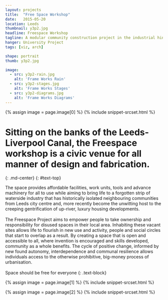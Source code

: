 ```yaml
---
layout: projects
title:  "Free Space Workshop"
date:   2015-05-20
location: Leeds
thumbnail: y3p2.jpg
headline: Freespace Workshop
tagline: A modular community construction project in the industrial hinterlands of Leeds
hanger: University Project
tags: [viz, arch]

shape: portrait
thumb: y3p2.jpg

image:
  - src: y3p2-rain.jpg
    alt: 'Frame Works Rain'
  - src: y3p2-stages.jpg
    alt: 'Frame Works Stages'
  - src: y3p2-diagrams.jpg
    alt: 'Frame Works Diagrams'
---
```


{% assign image = page.image[0] %}
{% include snippet-srcset.html %}

# Sitting on the banks of the Leeds-Liverpool Canal, the Freespace workshop is a civic venue for all manner of design and fabrication.
{: .md-center}
{: #text-top}

The space provides affordable facilities, work units, tools and advance machinery for all to use while aiming to bring life to a forgotten strip of waterside industry that has historically isolated neighbouring communities from Leeds city centre and, more recently become the unwitting host to the creeping gentrification of up-river, luxury housing developments.  
&nbsp;  
The Freespace Project aims to empower people to take ownership and responsibility for disused spaces in their local area. Inhabiting these vacant sites allows life to flourish in new use and activity, people and social circles that start to overlap as a result. By creating a space that is open and accessible to all, where invention is encouraged and skills developed, community as a whole benefits. The cycle of positive change, informed by new found autonomy, interdependence and communal resilience allows individuals access to the otherwise prohibitive, big-money process of urbanisation.  
&nbsp;  
Space should be free for everyone
{: .text-block}

{% assign image = page.image[1] %}
{% include snippet-srcset.html %}

{% assign image = page.image[2] %}
{% include snippet-srcset.html %}
